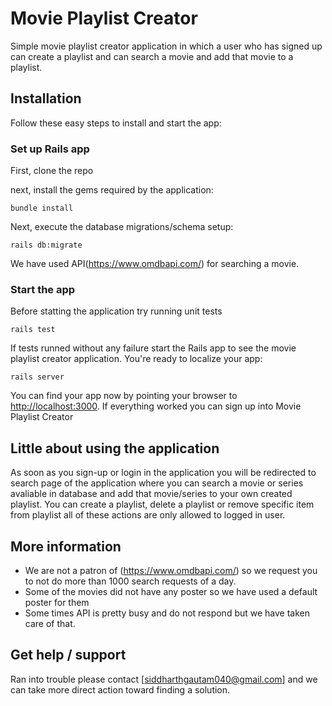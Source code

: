 # Movie Playlist Creator

Simple movie playlist creator application in which a user who has signed up can create a playlist and can search a movie and add that movie to a playlist.

## Installation

Follow these easy steps to install and start the app:

### Set up Rails app

First, clone the repo

next, install the gems required by the application:

    bundle install

Next, execute the database migrations/schema setup:

	rails db:migrate

We have used API(https://www.omdbapi.com/) for searching a movie.


### Start the app

Before statting the application try running unit tests

    rails test
    
If tests runned without any failure start the Rails app to see the movie playlist creator application. You're ready to localize your app:

    rails server

You can find your app now by pointing your browser to [http://localhost:3000](http://localhost:3000). If everything worked you can sign up into Movie Playlist Creator

## Little about using the application

As soon as you sign-up or login in the application you will be redirected to search page of the application where you can search a movie or series avaliable in database and add that movie/series to your own created playlist. You can create a playlist, delete a playlist or remove specific item from playlist all of these actions are only allowed to logged in user.



## More information

* We are not a patron of (https://www.omdbapi.com/) so we request you to not do more than 1000 search requests of a day.
* Some of the movies did not have any poster so we have used a default poster for them
* Some times API is pretty busy and do not respond but we have taken care of that.

## Get help / support

Ran into trouble please contact [siddharthgautam040@gmail.com] and we can take more direct action toward finding a solution.


